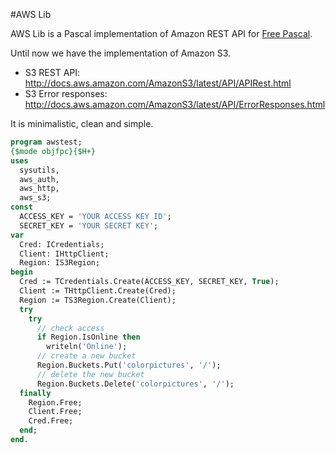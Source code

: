 #AWS Lib

AWS Lib is a Pascal implementation of Amazon REST API for [Free Pascal](http://freepascal.org/).

Until now we have the implementation of Amazon S3.
* S3 REST API: http://docs.aws.amazon.com/AmazonS3/latest/API/APIRest.html
* S3 Error responses: http://docs.aws.amazon.com/AmazonS3/latest/API/ErrorResponses.html

It is minimalistic, clean and simple.

``` pascal
program awstest;
{$mode objfpc}{$H+}
uses
  sysutils,
  aws_auth,
  aws_http,  
  aws_s3;
const
  ACCESS_KEY = 'YOUR ACCESS KEY ID';
  SECRET_KEY = 'YOUR SECRET KEY';
var
  Cred: ICredentials;
  Client: IHttpClient;
  Region: IS3Region;
begin
  Cred := TCredentials.Create(ACCESS_KEY, SECRET_KEY, True);
  Client := THttpClient.Create(Cred);
  Region := TS3Region.Create(Client);
  try
    try
      // check access
      if Region.IsOnline then
	    writeln('Online');
      // create a new bucket
	  Region.Buckets.Put('colorpictures', '/');
      // delete the new bucket
	  Region.Buckets.Delete('colorpictures', '/');
  finally
    Region.Free;
    Client.Free;
    Cred.Free;
  end;
end.  
```
